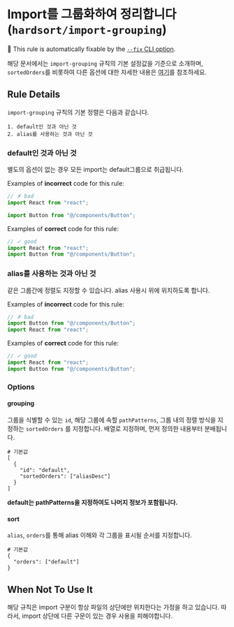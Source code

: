 # Import를 그룹화하여 정리합니다 (`hardsort/import-grouping`)

🔧 This rule is automatically fixable by the [`--fix` CLI option](https://eslint.org/docs/latest/user-guide/command-line-interface#--fix).

<!-- end auto-generated rule header -->

해당 문서에서는 `import-grouping` 규칙의 기본 설정값을 기준으로 소개하며, `sortedOrders`를 비롯하여 다른 옵션에 대한 자세한 내용은 [여기]()를 참조하세요.

## Rule Details

`import-grouping` 규칙의 기본 정렬은 다음과 같습니다.

```
1. default인 것과 아닌 것
2. alias를 사용하는 것과 아닌 것
```

### default인 것과 아닌 것

별도의 옵션이 없는 경우 모든 import는 default그룹으로 취급됩니다.

Examples of **incorrect** code for this rule:

```jsx
// ✗ bad
import React from "react";

import Button from "@/components/Button";
```

Examples of **correct** code for this rule:

```jsx
// ✓ good
import React from "react";
import Button from "@/components/Button";
```

### alias를 사용하는 것과 아닌 것

같은 그룹간에 정렬도 지정할 수 있습니다. alias 사용시 위에 위치하도록 합니다.

Examples of **incorrect** code for this rule:

```jsx
// ✗ bad
import Button from "@/components/Button";
import React from "react";
```

Examples of **correct** code for this rule:

```jsx
// ✓ good
import React from "react";
import Button from "@/components/Button";
```

### Options

#### grouping

그룹을 식별할 수 있는 `id`, 해당 그룹에 속할 `pathPatterns`, 그룹 내의 정렬 방식을 지정하는 `sortedOrders` 를 지정합니다.
배열로 지정하며, 먼저 정의한 내용부터 분배됩니다.

```
# 기본값
[
  {
    "id": "default",
    "sortedOrders": ["aliasDesc"]
  }
]
```

**default는 pathPatterns을 지정하여도 나머지 정보가 포함됩니다.**

#### sort

`alias`, `orders`를 통해 alias 이해와 각 그룹을 표시될 순서를 지정합니다.

```
# 기본값
{
  "orders": ["default"]
}
```

## When Not To Use It

해당 규칙은 import 구분이 항상 파일의 상단에만 위치한다는 가정을 하고 있습니다.
따라서, import 상단에 다른 구문이 있는 경우 사용을 피해야합니다.
